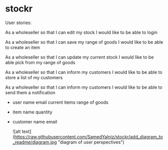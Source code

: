 # stockr

User stories:

As a wholeseller
so that I can edit my stock
I would like to be able to login

As a wholeseller
so that I can save my range of goods
I would like to be able to create an item

As a wholeseller
so that I can update my current stock
I would like to be able pick from my range of goods

As a wholeseller
so that I can inform my customers
I would like to be able to store a list of my customers

As a wholeseller
so that I can inform my customers
I would like to be able to send them a notification


- user
  name
  email
  current items
  range of goods

- item
  name
  quantity

- customer
  name
  email


  ![alt text] (https://raw.githubusercontent.com/SamedYalniz/stockr/add_diagram_to_readme/diagram.jpg "diagram of user perspectives")
